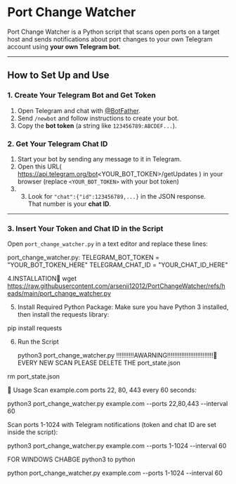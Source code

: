 # Port Change Watcher

Port Change Watcher is a Python script that scans open ports on a target host and sends notifications about port changes to your own Telegram account using **your own Telegram bot**.

---

## How to Set Up and Use

### 1. Create Your Telegram Bot and Get Token

1. Open Telegram and chat with [@BotFather](https://t.me/BotFather).  
2. Send `/newbot` and follow instructions to create your bot.  
3. Copy the **bot token** (a string like `123456789:ABCDEF...`).

### 2. Get Your Telegram Chat ID

1. Start your bot by sending any message to it in Telegram.  
2. Open this URL( https://api.telegram.org/bot<YOUR_BOT_TOKEN>/getUpdates ) in your browser (replace `<YOUR_BOT_TOKEN>` with your bot token)
3. 3. Look for `"chat":{"id":123456789,...}` in the JSON response.  
   That number is your **chat ID**.

---

### 3. Insert Your Token and Chat ID in the Script

Open `port_change_watcher.py` in a text editor and replace these lines:

  port_change_watcher.py:
TELEGRAM_BOT_TOKEN = "YOUR_BOT_TOKEN_HERE"
TELEGRAM_CHAT_ID = "YOUR_CHAT_ID_HERE" 

4.INSTALLATION🚀
wget https://raw.githubusercontent.com/arsenii12012/PortChangeWatcher/refs/heads/main/port_change_watcher.py

5. Install Required Python Package:
 Make sure you have Python 3 installed, then install the requests library:

pip install requests

6. Run the Script

   python3 port_change_watcher.py
!!!!!!!!!!AWARNING!!!!!!!!!!!!!!!!!!!!!!!!!!🚨
EVERY NEW SCAN PLEASE DELETE THE port_state.json

rm port_state.json


📌 Usage
Scan example.com ports 22, 80, 443 every 60 seconds:

python3 port_change_watcher.py example.com --ports 22,80,443 --interval 60

Scan ports 1-1024 with Telegram notifications (token and chat ID are set inside the script):

python3 port_change_watcher.py example.com --ports 1-1024 --interval 60

FOR WINDOWS CHABGE python3 to python

python port_change_watcher.py example.com --ports 1-1024 --interval 60
